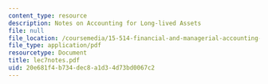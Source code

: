```yaml
---
content_type: resource
description: Notes on Accounting for Long-lived Assets
file: null
file_location: /coursemedia/15-514-financial-and-managerial-accounting-summer-2003/20e681f4b734dec8a1d34d73bd0067c2_lec7notes.pdf
file_type: application/pdf
resourcetype: Document
title: lec7notes.pdf
uid: 20e681f4-b734-dec8-a1d3-4d73bd0067c2
---
```

